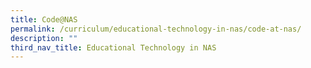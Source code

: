 ```yaml
---
title: Code@NAS
permalink: /curriculum/educational-technology-in-nas/code-at-nas/
description: ""
third_nav_title: Educational Technology in NAS
---
```

